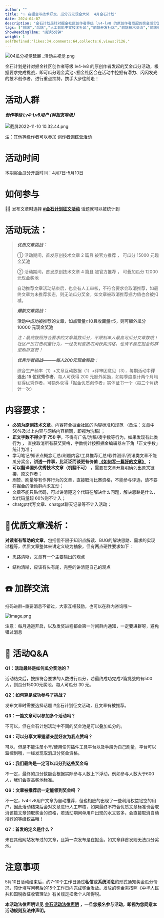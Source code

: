 ```yaml
---
author: ""
title: "💥 在掘金写技术好文，瓜分万元现金大奖  4月金石计划"
date: 2024-04-07
description: "金石计划是针对掘金社区创作者等级 lv4-lv8 的原创作者发起的奖金瓜分活动，根据要求完成挑战，即可瓜分现金奖池~掘金社区会在活动中挖掘有潜力、闪闪发光的技术创作者，进行重点扶持，携手大步往前走！ "
tags: ["前端","后端","人工智能中文技术社区","前端开发社区","前端技术交流","前端框架教程","JavaScript 学习资源","CSS 技巧与最佳实践","HTML5 最新动态","前端工程师职业发展","开源前端项目","前端技术趋势"]
ShowReadingTime: "阅读5分钟"
weight: 1
selfDefined:"likes:34,comments:64,collects:6,views:7126,"
---
```

![04瓜分视觉延展 _活动主视觉.png](/images/jueJin/be7cb4b513564e6.png)

金石计划是针对掘金社区创作者等级 lv4-lv8 的原创作者发起的奖金瓜分活动，根据要求完成挑战，即可瓜分现金奖池~掘金社区会在活动中挖掘有潜力、闪闪发光的技术创作者，进行重点扶持，携手大步往前走！

活动人群
====

#### _**创作等级 Lv4-Lv8用户 (非掘友等级）**_

![截屏2022-11-10 10.32.44.png](/images/jueJin/31b70c2ef1104da.png)

注：其他等级作者可以参加 [创作者训练营活动](https://juejin.cn/post/7339357105144676406 "https://juejin.cn/post/7339357105144676406")

活动时间
====

本期奖金瓜分开启时间：4月7日-5月10日

如何参与
====

💁🏻 发布文章时选择 **[#金石计划征文活动](https://juejin.cn/theme/detail/7218019389664067621?contentType=1 "https://juejin.cn/theme/detail/7218019389664067621?contentType=1")** 话题就可以被统计到

活动玩法：
=====

> _**优质文章挑战：**_
> 
> ① 活动期间，首发原创技术文章 2 篇且 被官方推荐 ， 可瓜分 15000 元现金奖池
> 
> ② 活动期间，首发原创技术文章 4 篇且 被官方推荐 ， 可叠加瓜分 12000 元现金奖池
> 
> 自动推荐文章活动结束后，也会有人工审核，不符合要求会取消推荐，如最终文章为未推荐状态，则无法瓜分奖金，如文章被取消推荐掘力值也会被扣减。

> _**爆款文章挑战：**_
> 
> **活动中成功被推荐的文章，如点赞量≥10且收藏量≥5，则可额外瓜分 10000 元现金奖池**
> 
> _注：最终按照符合要求的文章篇数瓜分，不限制单人最高可瓜分文章数哦！社区严厉打击刷量行为，一经发现直接取消获奖资格，也请不要在掘金的群里刷屏互赞！_

> _**优秀作者挑战———每人200元现金奖励：**_
> 
> 综合生产频率（1）+文章互动数据（1）+评审团意见（3），每期活动中**评选出 15 位优秀作者**，每人可获得 200 元额外奖励，如每季度累计两个月均获得优秀作者，可额外获得「掘金优质创作者」实体证书一个（每三个月统计一次）

内容要求：
=====

*   **必须为原创技术文章**。内容符合[掘金社区的内容标准和规范](https://juejin.cn/book/6844733795329900551/section/6844733795380232199 "https://juejin.cn/book/6844733795329900551/section/6844733795380232199") （备注：文章中50%及以上内容与网络内容相同，即视为洗稿）；
*   **正文字数不得少于 750 字**，不得有广告/洗稿/凑字数等行为，如果发现有此类行为 **，** 直接取消所有获奖资格，字数统计按照掘金编辑器左下角「正文字数」统计为准；
*   学习笔记/知识点概念汇总/刷题内容/工具推荐汇总/软件测评/资讯类文章不能瓜分奖金，**讲透一件事，比泛泛而谈更有价值** **[《如何写一篇好的文章》](https://juejin.cn/book/6844733795329900551/section/6976515731160563742 "https://juejin.cn/book/6844733795329900551/section/6976515731160563742")** **；**
*   **可以翻译国外优秀技术文章（机翻不可）** ，需要在文章开篇明确列出原文链接、原文作者；
*   刷赞、刷量等有作弊行为的文章，直接取消比赛资格，不能参与评选，请不要在掘金的活动群内求互动；
*   文章不能只贴代码，可以讲清楚这个代码在解决什么问题，解决思路是什么，如代码量超 60%则不计入；
*   chatgpt代写文章、chatgpt聊天记录等不计入活动；

🎈优质文章浅析：
=========

**对读者有帮助的文章**，包括但不限于知识点解读、BUG的解决思路、需求的实现过程等，优质文章整体来讲定义较为抽象，但有两点硬性要求如下：

*   思路清晰，文章有一个主要输出的观点

*   结构清晰，应该有头有尾，完整的讲清楚自己的观点

☎️ 加群交流
=======

扫码进群~重要消息不错过，大家互相鼓励，也可以在群内咨询哦～

![image.png](/images/jueJin/7f6cb0ea1352483.png)

注意：每月通道开启，以及发奖进程都会第一时间群内通知，一定要进群呀，避免错过消息

👀 活动Q&A
========

**Q1：活动最终是如何瓜分奖池的？**

活动结束后，按照符合要求的人数进行瓜分，若最终成功完成2篇挑战的有500人，则瓜分15000元奖池，每人可瓜分 30 元。

**Q2：如何算是成功参与了挑战？**

发布文章时需要选择话题 #金石计划征文活动，且文章有被推荐。

**Q3：一篇文章可以参加多个活动吗？**

不可以，但在金石计划活动中不同的奖金池是可以叠加瓜分的。

**Q4：可以分享文章邀请亲朋好友为我点赞吗？**

可以，但是不能注册小号/使用任何插件工具平台以及手段为自己刷量，平台可以监控到哦，一经发现取消瓜分奖金资格。

**Q5：我们最终是一定可以瓜分到这些奖金吗**

不一定，最终的瓜分数额会根据实际参与人数上下浮动，例如参与人数大于600人，我们会提高奖池标准。

**Q6：文章被推荐后一定能领到奖金吗 ？**

不一定，lv4-lv8用户文章为自动推荐，但也相应的出现了一些利用权益钻空的用户，因此活动结束后会对文章进行人工审核，如果最终不符合优质文章标准也会取消该篇文章领取奖金的资格，若活动期间单用户出现的水文较多，会直接取消自动推荐的等级权益哦！

**Q7：首发的定义是什么？**

未在其他网站发布过的文章，且第一次发布是在掘金。如文章非首发则无法瓜分奖池。

注意事项
====

5月10日活动结束后，约7-10个工作日通过**私信**或**系统消息**的形式通知奖金瓜分情况，预计填写问卷后的15个工作日内完成奖金发放。发放的奖金需按照《中华人民共和国税收征收管理法》有关规定扣缴个人所得税。

**本活动法律声明详见** **[金石活动法律声明](https://bytedance.feishu.cn/docx/doxcnhVXY9NDHSE16nmNsGfKcte "https://bytedance.feishu.cn/docx/doxcnhVXY9NDHSE16nmNsGfKcte")** **，一旦您报名参与活动，即视为您同意本活动规则及法律声明。**